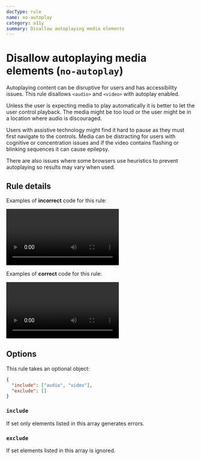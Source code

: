 ```yaml
---
docType: rule
name: no-autoplay
category: a11y
summary: Disallow autoplaying media elements
---
```


# Disallow autoplaying media elements (`no-autoplay`)

Autoplaying content can be disruptive for users and has accessibility issues.
This rule disallows `<audio>` and `<video>` with autoplay enabled.

Unless the user is expecting media to play automatically it is better to let the user control playback.
The media might be too loud or the user might be in a location where audio is discouraged.

Users with assistive technology might find it hard to pause as they must first navigate to the controls.
Media can be distracting for users with cognitive or concentration issues and if the video contains flashing or blinking sequences it can cause epilepsy.

There are also issues where some browsers use heuristics to prevent autoplaying so results may vary when used.

## Rule details

Examples of **incorrect** code for this rule:

<validate name="incorrect" rules="no-autoplay">
	<video autoplay></video>
</validate>

Examples of **correct** code for this rule:

<validate name="correct" rules="no-autoplay">
	<video></video>
</validate>

## Options

This rule takes an optional object:

```json
{
  "include": ["audio", "video"],
  "exclude": []
}
```

### `include`

If set only elements listed in this array generates errors.

### `exclude`

If set elements listed in this array is ignored.
